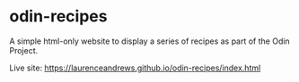 # odin-recipes

A simple html-only website to display a series of recipes as part of the Odin Project.

Live site: https://laurenceandrews.github.io/odin-recipes/index.html